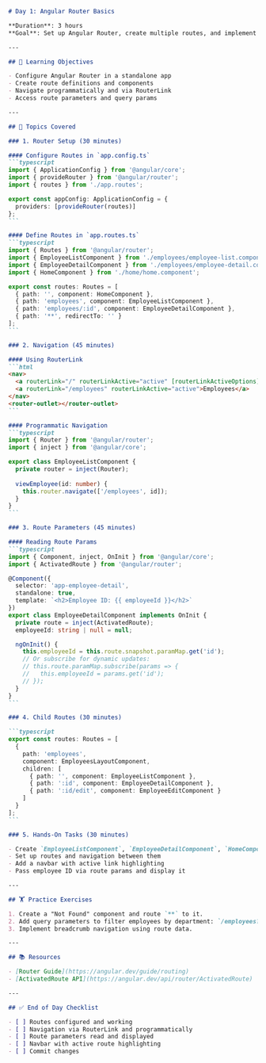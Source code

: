 ````markdown
# Day 1: Angular Router Basics

**Duration**: 3 hours  
**Goal**: Set up Angular Router, create multiple routes, and implement navigation between views.

---

## 🎯 Learning Objectives

- Configure Angular Router in a standalone app
- Create route definitions and components
- Navigate programmatically and via RouterLink
- Access route parameters and query params

---

## 📝 Topics Covered

### 1. Router Setup (30 minutes)

#### Configure Routes in `app.config.ts`
```typescript
import { ApplicationConfig } from '@angular/core';
import { provideRouter } from '@angular/router';
import { routes } from './app.routes';

export const appConfig: ApplicationConfig = {
  providers: [provideRouter(routes)]
};
```

#### Define Routes in `app.routes.ts`
```typescript
import { Routes } from '@angular/router';
import { EmployeeListComponent } from './employees/employee-list.component';
import { EmployeeDetailComponent } from './employees/employee-detail.component';
import { HomeComponent } from './home/home.component';

export const routes: Routes = [
  { path: '', component: HomeComponent },
  { path: 'employees', component: EmployeeListComponent },
  { path: 'employees/:id', component: EmployeeDetailComponent },
  { path: '**', redirectTo: '' }
];
```

### 2. Navigation (45 minutes)

#### Using RouterLink
```html
<nav>
  <a routerLink="/" routerLinkActive="active" [routerLinkActiveOptions]="{exact: true}">Home</a>
  <a routerLink="/employees" routerLinkActive="active">Employees</a>
</nav>
<router-outlet></router-outlet>
```

#### Programmatic Navigation
```typescript
import { Router } from '@angular/router';
import { inject } from '@angular/core';

export class EmployeeListComponent {
  private router = inject(Router);
  
  viewEmployee(id: number) {
    this.router.navigate(['/employees', id]);
  }
}
```

### 3. Route Parameters (45 minutes)

#### Reading Route Params
```typescript
import { Component, inject, OnInit } from '@angular/core';
import { ActivatedRoute } from '@angular/router';

@Component({
  selector: 'app-employee-detail',
  standalone: true,
  template: `<h2>Employee ID: {{ employeeId }}</h2>`
})
export class EmployeeDetailComponent implements OnInit {
  private route = inject(ActivatedRoute);
  employeeId: string | null = null;

  ngOnInit() {
    this.employeeId = this.route.snapshot.paramMap.get('id');
    // Or subscribe for dynamic updates:
    // this.route.paramMap.subscribe(params => {
    //   this.employeeId = params.get('id');
    // });
  }
}
```

### 4. Child Routes (30 minutes)

```typescript
export const routes: Routes = [
  {
    path: 'employees',
    component: EmployeesLayoutComponent,
    children: [
      { path: '', component: EmployeeListComponent },
      { path: ':id', component: EmployeeDetailComponent },
      { path: ':id/edit', component: EmployeeEditComponent }
    ]
  }
];
```

### 5. Hands-On Tasks (30 minutes)

- Create `EmployeeListComponent`, `EmployeeDetailComponent`, `HomeComponent`
- Set up routes and navigation between them
- Add a navbar with active link highlighting
- Pass employee ID via route params and display it

---

## 🏋️ Practice Exercises

1. Create a "Not Found" component and route `**` to it.
2. Add query parameters to filter employees by department: `/employees?dept=IT`.
3. Implement breadcrumb navigation using route data.

---

## 📚 Resources

- [Router Guide](https://angular.dev/guide/routing)
- [ActivatedRoute API](https://angular.dev/api/router/ActivatedRoute)

---

## ✅ End of Day Checklist

- [ ] Routes configured and working
- [ ] Navigation via RouterLink and programmatically
- [ ] Route parameters read and displayed
- [ ] Navbar with active route highlighting
- [ ] Commit changes

````